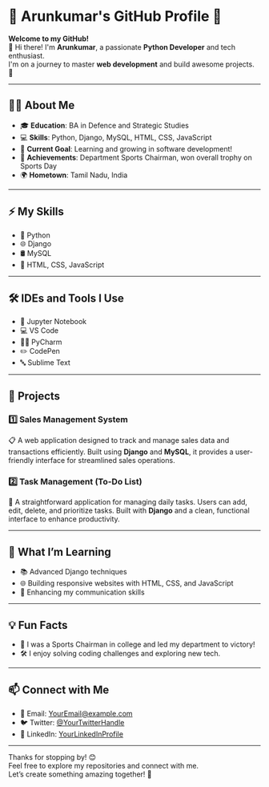 # 🌟 Arunkumar's GitHub Profile 🌟  

**Welcome to my GitHub!**  
👋 Hi there! I'm **Arunkumar**, a passionate **Python Developer** and tech enthusiast.  
I'm on a journey to master **web development** and build awesome projects. 🚀  

---

## 👨‍💻 About Me  
- 🎓 **Education**: BA in Defence and Strategic Studies  
- 💻 **Skills**: Python, Django, MySQL, HTML, CSS, JavaScript  
- 🎯 **Current Goal**: Learning and growing in software development!  
- 🏅 **Achievements**: Department Sports Chairman, won overall trophy on Sports Day  
- 🌍 **Hometown**: Tamil Nadu, India  

---

## ⚡ My Skills  
- 🐍 Python  
- 🌐 Django  
- 🛢️ MySQL  
- 🎨 HTML, CSS, JavaScript  

---

## 🛠️ IDEs and Tools I Use  
- 📓 Jupyter Notebook  
- 💻 VS Code  
- 🧑‍💻 PyCharm  
- ✏️ CodePen  
- 🔤 Sublime Text  

---

## 🔭 Projects  

### 1️⃣ **Sales Management System**  
📋 A web application designed to track and manage sales data and transactions efficiently. Built using **Django** and **MySQL**, it provides a user-friendly interface for streamlined sales operations.  

### 2️⃣ **Task Management (To-Do List)**  
📝 A straightforward application for managing daily tasks. Users can add, edit, delete, and prioritize tasks. Built with **Django** and a clean, functional interface to enhance productivity.  

---

## 🌱 What I’m Learning  
- 📚 Advanced Django techniques  
- 🌐 Building responsive websites with HTML, CSS, and JavaScript  
- 💬 Enhancing my communication skills  

---

## 💡 Fun Facts  
- 🏃 I was a Sports Chairman in college and led my department to victory!  
- 🛠️ I enjoy solving coding challenges and exploring new tech.  

---

## 📫 Connect with Me  
- 📧 Email: [YourEmail@example.com](mailto:YourEmail@example.com)  
- 🐦 Twitter: [@YourTwitterHandle](https://twitter.com/YourTwitterHandle)  
- 💼 LinkedIn: [YourLinkedInProfile](https://linkedin.com/in/YourLinkedInProfile)  

---

Thanks for stopping by! 😊  
Feel free to explore my repositories and connect with me.  
Let’s create something amazing together! 🌟  
